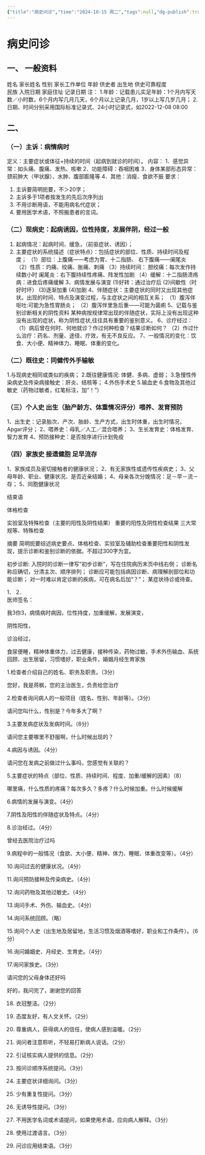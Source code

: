 ```yaml
---
{"title":"病史问诊","time":"2024-10-15 周二","tags":null,"dg-publish":true,"permalink":"/200 学习/205 儿科学/见习/第02次见习 病史采集/病史问诊/","dgPassFrontmatter":true,"created":"2024-10-15T18:43:16.000+08:00","updated":"2025-03-30T20:26:09.282+08:00"}
---
```


# 病史问诊

## 一、 一般资料
姓名                                                家长姓名
性别                                                家长工作单位
年龄                                                供史者
出生地                                            供史可靠程度   
民族                                                入院日期
家庭住址                                        记录日期
注：
1.年龄：记载患儿实足年龄：1个月内写天数／小时数，6个月内写几月几天，6个月以上记录几月，1岁以上写几岁几月；
2.日期、时间分别采用国际标准记录式、24小时记录式，如2022-12-08 08:00
## 二、
### （一）主诉：病情病时
定义：主要症状或体征+持续的时间（起病到就诊的时间）。
内容：
  1．感觉异常：如头痛、腹痛、发热、咳嗽
  2．功能障碍：吞咽困难
  3．身体某部形态异常： 颈前肿大（甲状腺）、水肿、腹部膨隆等
  4．其他：消瘦、食欲不振 
要求：
1. 主诉要简明扼要，不＞20字；
2. 主诉多于1项者按发生的先后次序列出
3. 不用诊断用语，不能用病名代症状；
4. 要用医学术语，不照搬患者的言词。

### （二）现病史：起病诱因，位性持度，发展伴阴，经过一般
1. 起病情况：起病时间、缓急，（前驱症状、诱因）；
2. 主要症状的系统描述（症状特点）：包括症状的部位、性质、持续时间及程度；
（1）部位：上腹痛­——考虑为胃、十二指肠、
           右下腹痛­——阑尾炎
（2）性质：灼痛、绞痛、胀痛、刺痛
（3）持续时间： 
           胆绞痛：每次发作持续数小时
           阑尾炎：右下腹持续性疼痛、阵发性加剧
（4）缓解：十二指肠溃疡病：进食后疼痛缓解 
3、病情发展与演变
(1)好转：通过治疗后
(2)间歇性（时好时坏）
(3)逐渐加重
(4)加剧
4、伴随症状：主要症状的同时又出现其他症状。出现的时间、特点及演变过程，与主症状之间的相互关系；
（1）腹泻伴呕吐:可能为急性胃肠炎；
（2）腹泻伴里急后重­——可能为菌痢
5、记载与鉴别诊断相关的阴性资料
  某种病按规律常出现的伴随症状，实际上没有出现这种没有出现的症状，称为阴性症状,往往具有重要的鉴别意义。
  6、诊疗经过：
（1）病后曾在何时、何地就诊？作过何种检查？结果诊断如何？
（2）作过什么治疗：药名、剂量、途径、疗效，有无不良反应。
7、一般情况的变化：饮食、大小便、精神体力、睡眠、体重的变化。
 
### （二）既往史：同健传外手输敏
1.与现病史相同或类似的疾病；
2.既往健康情况: 体健、多病、虚弱；
3.急慢性传染病史及传染病接触史：肝炎、结核等；
4.外伤手术史
5.输血史
6.食物及其他过敏史（药物过敏者，红笔标注，加“！”）

### （三）个人史 出生（胎产龄方、体重情况评分）喂养、发育预防
1、出生史：记录胎次、产次、胎龄、生产方式，出生时体重，出生时情况，Apgar评分；
2、喂养史：母乳／人工／混合喂养；
3、生长发育史：体格发育、智力发育
4、预防接种史：是否按序进行计划免疫

### （四）家族史  接遗健胞 足早流存   
1、家族成员及密切接触者的健康状况；
 2、有无家族性或遗传性疾病史；
 3、父母年龄、职业、健康状况、是否近亲结婚；
 4、母亲各次分娩情况：足－早－流－存；
 5、同胞健康状况

结束语

体格检查

实验室及特殊检查（主要的阳性及阴性结果）
重要的阳性及阴性检查结果 
 三大常规等、特殊检查 

摘要
简明扼要综述病史要点、体格检查、实验室及辅助检查重要阳性和阴性发现，提示诊断和鉴别诊断的依据。不超过300字为宜。

初步诊断:
入院时的诊断一律写“初步诊断”，写在住院病历末页中线右侧；
诊断名称应确切，分清主次、顺序排列；
诊断应可能包括病因诊断、病理解剖部位和功能诊断；
对一时难以肯定诊断的疾病，可在病名后加“？”；
某症状待诊或待查。

1．
2．                                                     
医师签名：

我3你3，病情病时病因，位性持度，加重缓解，发展演变，

阴性阳性，

诊治经过，

食尿便睡，精神体重体力，过去健康，接种传染，药物过敏，手术外伤输血、系统回顾、出生居留，习惯嗜好，职业条件，婚姻月经生育家族

1.检查者介绍自己的姓名、职务及职责。（3分）

您好，我是蒋枫，您的主治医生，负责给您治疗

2.检查者询问病人的一般项目（姓名、性别、年龄等）。（3分）

请问您叫什么，性别是？今年多大了啊？

3.主要发病症状及发病时间。（6分）

请问您主要哪里不舒服啊，什么时候出现的？

4.病因与诱因。（4分）

请问您在发病之前做过什么事吗，您感觉有关联的？

5.主要症状的特点（部位、性质、持续时间、程度、加重/缓解的因素）（8）

哪里痛，什么性质的疼痛？每次多久？多疼？什么时候加重。什么时候缓解

6.病情的发展与演变。（4分）

7.阴性及阳性的伴随症状及特点。（4分）

8.诊治经过。（4分）

曾经去医院治疗过吗

9.病程中的一般情况（食欲、大小便、精神、体力、睡眠、体重改变等）。（4分）

10.询问过去的健康状况。（4分）

11.询问预防接种及传染病史。（4分）

12.询问药物及其他过敏史。（4分）

13.询问手术、外伤、输血史。（4分）

14.询问系统回顾。（略）

15.询问个人史（出生地及居留地，生活习惯及烟酒等嗜好，职业和工作条件）。（6分）

16.询问婚姻史、月经史、生育史。（4分）

17.询问家族史。（3分）

请问您的父母身体还好吗

好的，我问完了，谢谢您的回答

18. 衣冠整洁。（2分）

19. 态度友好，有人文关怀。（2分）

20. 尊重病人，获得病人的信任，使病人感到温暖。（2分）

21. 询问者注意聆听，不轻易打断病人说话。（2分）

22. 引证核实病人提供的信息。（2分）

23. 按问诊顺序系统提问。（3分）

24. 主要症状详细询问。（3分）

25. 少有重复性提问。（3分）

26. 无诱导性提问。（3分）

27. 不用医学名词或术语提问，如果使用术语，应向病人解释。（3分）

28. 使用过渡语言。（3分）

29. 问诊应用结束语。（3分）

